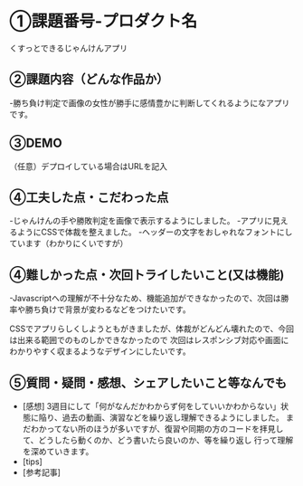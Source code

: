 # ①課題番号-プロダクト名
くすっとできるじゃんけんアプリ
## ②課題内容（どんな作品か）
-勝ち負け判定で画像の女性が勝手に感情豊かに判断してくれるようになアプリです。

## ③DEMO
（任意）デプロイしている場合はURLを記入

## ④工夫した点・こだわった点
-じゃんけんの手や勝敗判定を画像で表示するようにしました。
-アプリに見えるようにCSSで体裁を整えました。
-ヘッダーの文字をおしゃれなフォントにしています（わかりにくいですが）

## ④難しかった点・次回トライしたいこと(又は機能)
-Javascriptへの理解が不十分なため、機能追加ができなかったので、次回は勝率や勝ち負けで背景が変わるなどをつけたいです。

CSSでアプリらしくしようともがきましたが、体裁がどんどん壊れたので、今回は出来る範囲でのものしかできなかったので
次回はレスポンシブ対応や画面にわかりやすく収まるようなデザインにしたいです。

## ⑤質問・疑問・感想、シェアしたいこと等なんでも
- [感想]
 3週目にして「何がなんだかわからず何をしていいかわからない」状態に陥り、過去の動画、演習などを繰り返し理解できるようにしました。
 まだわかってない所のほうが多いですが、復習や同期の方のコードを拝見して、どうしたら動くのか、どう書いたら良いのか、等を繰り返し
 行って理解を深めていきます。
- [tips]
- [参考記事]

